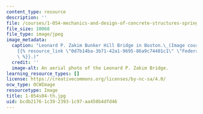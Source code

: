 ```yaml
---
content_type: resource
description: ''
file: /courses/1-054-mechanics-and-design-of-concrete-structures-spring-2004/bcdb21761c3923931c97aa450b4dfd46_1-054s04-th.jpg
file_size: 10068
file_type: image/jpeg
image_metadata:
  caption: "Leonard P. Zakim Bunker Hill Bridge in Boston.\_(Image courtesy of the\_\
    {{% resource_link \"0d7b14ba-3b71-42a1-9695-86a9c74401c1\" \"Federal Highway Administration\"\
    \ %}}.)"
  credit: ''
  image-alt: An aerial photo of the Leonard P. Zakim Bridge.
learning_resource_types: []
license: https://creativecommons.org/licenses/by-nc-sa/4.0/
ocw_type: OCWImage
resourcetype: Image
title: 1-054s04-th.jpg
uid: bcdb2176-1c39-2393-1c97-aa450b4dfd46
---
```

